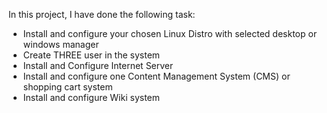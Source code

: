 In this project, I have done the following task:
  - Install and configure your chosen Linux Distro with selected desktop or windows manager
  - Create THREE user in the system
  - Install and Configure Internet Server
  - Install and configure one Content Management System (CMS) or shopping cart system
  - Install and configure Wiki system
